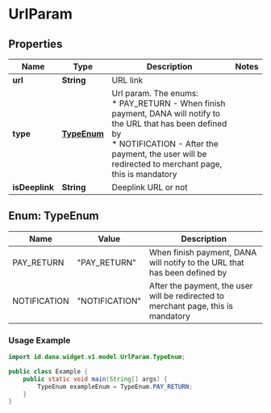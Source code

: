 

# UrlParam


## Properties

| Name | Type | Description | Notes |
|------------ | ------------- | ------------- | -------------|
|**url** | **String** | URL link |  |
|**type** | [**TypeEnum**](#TypeEnum) | Url param. The enums:<br> * PAY_RETURN - When finish payment, DANA will notify to the URL that has been defined by<br> * NOTIFICATION - After the payment, the user will be redirected to merchant page, this is mandatory<br>  |  |
|**isDeeplink** | **String** | Deeplink URL or not |  |


<a name="TypeEnum"></a>
## Enum: TypeEnum

| Name | Value | Description |
| ---- | ----- | ----------- |
| PAY_RETURN | "PAY_RETURN" | When finish payment, DANA will notify to the URL that has been defined by |
| NOTIFICATION | "NOTIFICATION" | After the payment, the user will be redirected to merchant page, this is mandatory |

### Usage Example
```java
import id.dana.widget.v1.model.UrlParam.TypeEnum;

public class Example {
    public static void main(String[] args) {
        TypeEnum exampleEnum = TypeEnum.PAY_RETURN;
    }
}
```



